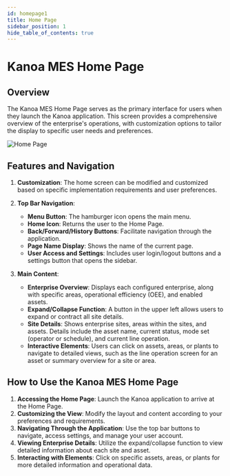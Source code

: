 ```yaml
---
id: homepage1
title: Home Page
sidebar_position: 1
hide_table_of_contents: true 
---
```

# Kanoa MES Home Page

## Overview
The Kanoa MES Home Page serves as the primary interface for users when they launch the Kanoa application. This screen provides a comprehensive overview of the enterprise's operations, with customization options to tailor the display to specific user needs and preferences.

![Home Page](/img/home-page.png)

## Features and Navigation

1. **Customization**: The home screen can be modified and customized based on specific implementation requirements and user preferences.

2. **Top Bar Navigation**:
    - **Menu Button**: The hamburger icon opens the main menu.
    - **Home Icon**: Returns the user to the Home Page.
    - **Back/Forward/History Buttons**: Facilitate navigation through the application.
    - **Page Name Display**: Shows the name of the current page.
    - **User Access and Settings**: Includes user login/logout buttons and a settings button that opens the sidebar.

3. **Main Content**:
    - **Enterprise Overview**: Displays each configured enterprise, along with specific areas, operational efficiency (OEE), and enabled assets.
    - **Expand/Collapse Function**: A button in the upper left allows users to expand or contract all site details.
    - **Site Details**: Shows enterprise sites, areas within the sites, and assets. Details include the asset name, current status, mode set (operator or schedule), and current line operation.
    - **Interactive Elements**: Users can click on assets, areas, or plants to navigate to detailed views, such as the line operation screen for an asset or summary overview for a site or area.

## How to Use the Kanoa MES Home Page

1. **Accessing the Home Page**: Launch the Kanoa application to arrive at the Home Page.
2. **Customizing the View**: Modify the layout and content according to your preferences and requirements.
3. **Navigating Through the Application**: Use the top bar buttons to navigate, access settings, and manage your user account.
4. **Viewing Enterprise Details**: Utilize the expand/collapse function to view detailed information about each site and asset.
5. **Interacting with Elements**: Click on specific assets, areas, or plants for more detailed information and operational data.



